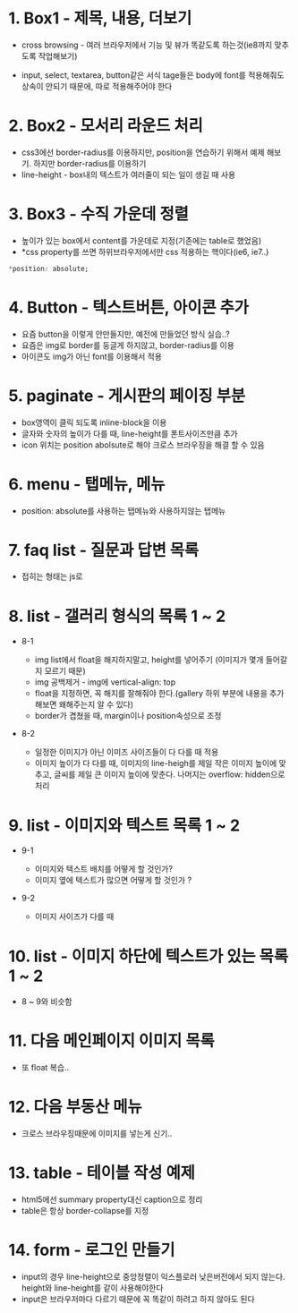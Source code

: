 # 1. Box1 - 제목, 내용, 더보기

* cross browsing - 여러 브라우저에서 기능 및 뷰가 똑같도록 하는것(ie8까지 맞추도록 작업해보기)

* input, select, textarea, button같은 서식 tage들은 body에 font를 적용해줘도 상속이 안되기 때문에, 따로 적용해주어야 한다

# 2. Box2 - 모서리 라운드 처리
* css3에선 border-radius를 이용하지만, position을 연습하기 위해서 예제 해보기. 하지만 border-radius를 이용하기
* line-height - box내의 텍스트가 여러줄이 되는 일이 생길 때 사용

# 3. Box3 - 수직 가운데 정렬
* 높이가 있는 box에서 content를 가운데로 지정(기존에는 table로 했었음)
* &#42;css property를 쓰면 하위브라우저에서만 css 적용하는 핵이다(ie6, ie7..)
```css
*position: absolute;
```

# 4. Button - 텍스트버튼, 아이콘 추가
* 요즘 button을 이렇게 안만들지만, 예전에 만들었던 방식 실습..?
* 요즘은 img로 border를 둥글게 하지않고, border-radius를 이용
* 아이콘도 img가 아닌 font를 이용해서 적용

# 5. paginate - 게시판의 페이징 부분
* box영역이 클릭 되도록 inline-block을 이용
* 글자와 숫자의 높이가 다를 때, line-height를 폰트사이즈만큼 추가
* icon 위치는 position abolsute로 해야 크로스 브라우징을 해결 할 수 있음

# 6. menu - 탭메뉴, 메뉴
* position: absolute를 사용하는 탭메뉴와 사용하지않는 탭메뉴

# 7. faq list - 질문과 답변 목록
* 접히는 형태는 js로

# 8. list - 갤러리 형식의 목록 1 ~ 2
* 8-1
  * img list에서 float을 해지하지말고, height를 넣어주기 (이미지가 몇개 들어갈지 모르기 때문)
  * img 공백제거 - img에 vertical-align: top
  * float을 지정하면, 꼭 해지를 잘해줘야 한다.(gallery 하위 부분에 내용을 추가해보면 왜해주는지 알 수 있다)
  * border가 겹쳤을 때, margin이나 position속성으로 조정

* 8-2
  * 일정한 이미지가 아닌 이미즈 사이즈들이 다 다를 때 적용
  * 이미지 높이가 다 다를 때, 이미지의 line-heigh를 제일 작은 이미지 높이에 맞추고, 글씨를 제일 큰 이미지 높이에 맞춘다. 나머지는 overflow: hidden으로 처리

# 9. list - 이미지와 텍스트 목록 1 ~ 2
* 9-1
  * 이미지와 텍스트 배치를 어떻게 할 것인가?
  * 이미지 옆에 텍스트가 많으면 어떻게 할 것인가 ?

* 9-2
  * 이미지 사이즈가 다를 때

# 10. list - 이미지 하단에 텍스트가 있는 목록 1 ~ 2
* 8 ~ 9와 비슷함

# 11. 다음 메인페이지 이미지 목록
* 또 float 복습..

# 12. 다음 부동산 메뉴
* 크로스 브라우징때문에 이미지를 넣는게 신기..

# 13. table - 테이블 작성 예제
* html5에선 summary property대신 caption으로 정리
* table은 항상 border-collapse를 지정

# 14. form - 로그인 만들기
* input의 경우 line-height으로 중앙정렬이 익스플로러 낮은버전에서 되지 않는다. height와 line-height를 같이 사용해야한다
* input은 브라우저마다 다르기 때문에 꼭 똑같이 하려고 하지 않아도 된다